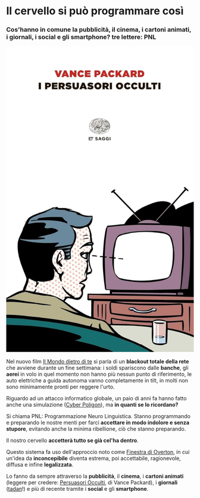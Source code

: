 # Il cervello si può programmare così

### Cos'hanno in comune la pubblicità, il cinema, i cartoni animati, i giornali, i social e gli smartphone? tre lettere: PNL

![copertina del libro Persuasori occulti, di Vance Packard](/img/persuasori-occulti-packard.jpeg)

Nel nuovo film [Il Mondo dietro di te](https://amzn.to/49eDLxV) si parla di un **blackout totale della rete** che avviene durante un fine settimana: i soldi spariscono dalle **banche**, gli **aerei** in volo in quel momento non hanno più nessun punto di riferimento, le auto elettriche a guida autonoma vanno completamente in tilt, in molti non sono minimamente pronti per reggere l'urto.

Riguardo ad un attacco informatico globale, un paio di anni fa hanno fatto anche una simulazione ([Cyber Poligon](https://cyberpolygon.com/)), ma **in quanti se lo ricordano?**

Si chiama PNL: Programmazione Neuro Linguistica. Stanno programmando e preparando le nostre menti per farci **accettare in modo indolore e senza stupore**, evitando anche la minima ribellione, ciò che stanno preparando.

Il nostro cervello **accetterà tutto se già cel'ha dentro**.

Questo sistema fa uso dell'approccio noto come [Finestra di Overton](https://t.me/yuridiprodo/42), in cui un'idea da **inconcepibile** diventa estrema, poi accettabile, ragionevole, diffusa e infine **legalizzata**.

Lo fanno da sempre attraverso la **pubblicità**, il **cinema**, i **cartoni animati** (leggere per credere: [Persuasori Occulti](https://amzn.to/3GR9icB), di Vance Packard), i **giornali** ([tadan](https://www.tgcom24.mediaset.it/cronaca/attacco-hacker-russi-pa-chiesto-riscatto-_74633709-202302k.shtml)!) e più di recente tramite i **social** e gli **smartphone**.